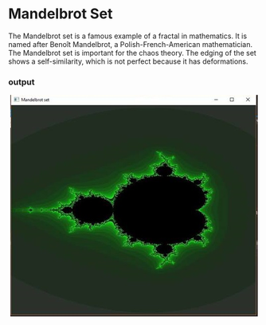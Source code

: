 # Mandelbrot Set
The Mandelbrot set is a famous example of a fractal in mathematics. It is named after Benoît Mandelbrot, a Polish-French-American mathematician. The Mandelbrot set is important for the chaos theory. The edging of the set shows a self-similarity, which is not perfect because it has deformations.

### output
<p align="center">
  <img src="https://github.com/Sparcsky/mandelbrot-set/blob/master/img.jpg?raw=true" alt="Mandelbrot set output"/>
</p>
